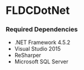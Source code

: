 # FLDCDotNet

### Required Dependencies

* .NET Framework 4.5.2
* Visual Studio 2015
* ReSharper
* Microsoft SQL Server